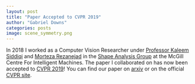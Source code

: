 ```yaml
---
layout: post
title: "Paper Accepted to CVPR 2019"
author: "Gabriel Downs"
categories: posts
image: scene_symmetry.png
---
```


In 2018 I worked as a Computer Vision Researcher under
[Professor Kaleem Siddiqi](http://www.cim.mcgill.ca/~siddiqi/) and
[Morteza Rezanejad](http://www.cim.mcgill.ca/~morteza/) in the
[Shape Analysis Group](http://www.cim.mcgill.ca/~shape/?page=main) at the
McGill Centre For Intelligent Machines.
The paper I collaborated on has now been accepted to
[CVPR 2019](http://cvpr2019.thecvf.com/)!
You can find our paper on [arxiv](https://arxiv.org/abs/1811.10524) or on the
official
[CVPR site](http://openaccess.thecvf.com/content_CVPR_2019/html/Rezanejad_Scene_Categorization_From_Contours_Medial_Axis_Based_Salience_Measures_CVPR_2019_paper.html).
